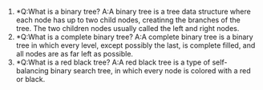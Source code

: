 1.
	*Q:What is a binary tree?
	A:A binary tree is a tree data structure where each node has up to two child nodes, creatinng the branches of the tree. The two children nodes usually called the left and right nodes.
2.
	*Q:What is a complete binary tree?
	A:A complete binary tree is a binary tree in which every level, except possibly the last, is complete filled, and all nodes are as far left as possible.
3.
	*Q:What is a red black tree?
	A:A red black tree is a type of self-balancing binary search tree, in which every node is colored with a red or black.